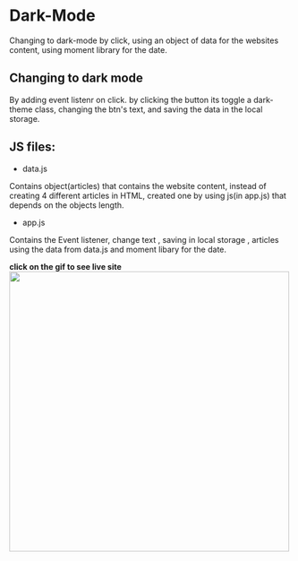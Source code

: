 # Dark-Mode
Changing to dark-mode by click, using an object of data for the websites content, using moment library for the date.

## Changing to dark mode 
By adding event listenr on click. by clicking the button its toggle a dark-theme class,
changing the btn's text, and saving the data in the local storage.


## JS files:
 - data.js

Contains object(articles) that contains the website content, instead of creating 4 different articles in HTML, 
created one by using js(in app.js) that depends on the objects length.

- app.js

Contains the Event listener, change text , saving in local storage , articles using the data from data.js and moment libary for the date.



**click on the gif to see live site** </br>
   <a href="https://dark-mode-shira.netlify.app/"><img src='https://ik.imagekit.io/mtbrfqmmh/_Dark_Mode_-_Google_Chrome__2022-09-23_15-08-59_XjbKLeExV.gif?ik-sdk-version=javascript-1.4.3&updatedAt=1663935070482' height = "500"></a>
